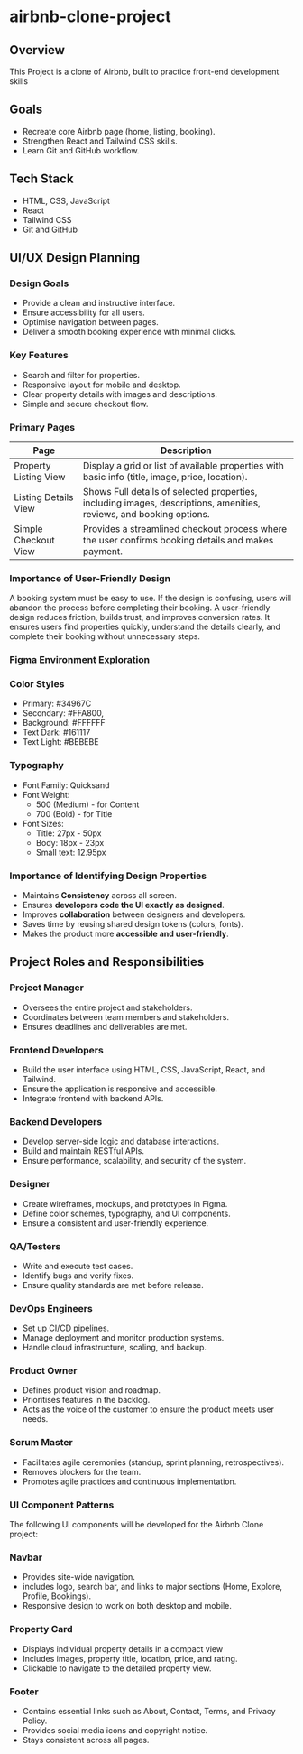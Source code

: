# airbnb-clone-project

## Overview

This Project is a clone of Airbnb, built to practice front-end development skills

## Goals

- Recreate core Airbnb page (home, listing, booking).
- Strengthen React and Tailwind CSS skills.
- Learn Git and GitHub workflow.

## Tech Stack

- HTML, CSS, JavaScript
- React
- Tailwind CSS
- Git and GitHub

## UI/UX Design Planning

### Design Goals

- Provide a clean and instructive interface.
- Ensure accessibility for all users.
- Optimise navigation between pages.
- Deliver a smooth booking experience with minimal clicks.

### Key Features

- Search and filter for properties.
- Responsive layout for mobile and desktop.
- Clear property details with images and descriptions.
- Simple and secure checkout flow.

### Primary Pages

| Page | Description |
|------|-------------|
| Property Listing View | Display a grid or list of available properties with basic info (title, image, price, location). |
| Listing Details View | Shows Full details of selected properties, including images, descriptions, amenities, reviews, and booking options. |
| Simple Checkout View | Provides a streamlined checkout process where the user confirms booking details and makes payment. |

### Importance of User-Friendly Design

A booking system must be easy to use. If the design is confusing, users will abandon the process before completing their booking. A user-friendly design reduces friction, builds trust, and improves conversion rates. It ensures users find properties quickly, understand the details clearly, and complete their booking without unnecessary steps.

### Figma Environment Exploration

### Color Styles

- Primary: #34967C
- Secondary: #FFA800,
- Background: #FFFFFF
- Text Dark: #161117
- Text Light: #BEBEBE

### Typography

- Font Family: Quicksand
- Font Weight:
  - 500 (Medium) - for Content
  - 700 (Bold) - for Title
- Font Sizes:
  - Title: 27px - 50px
  - Body: 18px - 23px
  - Small text: 12.95px

### Importance of Identifying Design Properties

- Maintains **Consistency** across all screen.
- Ensures **developers code the UI exactly as designed**.
- Improves **collaboration** between designers and developers.
- Saves time by reusing shared design tokens (colors, fonts).
- Makes the product more **accessible and user-friendly**.

## Project Roles and Responsibilities

### Project Manager

- Oversees the entire project and stakeholders.
- Coordinates between team members and stakeholders.
- Ensures deadlines and deliverables are met.

### Frontend Developers

- Build the user interface using HTML, CSS, JavaScript, React, and Tailwind.
- Ensure the application is responsive and accessible.
- Integrate frontend with backend APIs.

### Backend Developers

- Develop server-side logic and database interactions.
- Build and maintain RESTful APIs.
- Ensure performance, scalability, and security of the system.

### Designer

- Create wireframes, mockups, and prototypes in Figma.
- Define color schemes, typography, and UI components.
- Ensure a consistent and user-friendly experience.

### QA/Testers

- Write and execute test cases.
- Identify bugs and verify fixes.
- Ensure quality standards are met before release.

### DevOps Engineers

- Set up CI/CD pipelines.
- Manage deployment and monitor production systems.
- Handle cloud infrastructure, scaling, and backup.

### Product Owner

- Defines product vision and roadmap.
- Prioritises features in the backlog.
- Acts as the voice of the customer to ensure the product meets user needs.

### Scrum Master

- Facilitates agile ceremonies (standup, sprint planning, retrospectives).
- Removes blockers for the team.
- Promotes agile practices and continuous implementation.

### UI Component Patterns

The following UI components will be developed for the Airbnb Clone project:

### Navbar

- Provides site-wide navigation.
- includes logo, search bar, and links to major sections (Home, Explore, Profile, Bookings).
- Responsive design to work on both desktop and mobile.

### Property Card

- Displays individual property details in a compact view
- Includes images, property title, location, price, and rating.
- Clickable to navigate to the detailed property view.

### Footer

- Contains essential links such as About, Contact, Terms, and Privacy Policy.
- Provides social media icons and copyright notice.
- Stays consistent across all pages.
